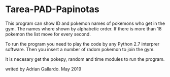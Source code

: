 # Tarea-PAD-Papinotas
This program can show ID and pokemon names of pokemons who get in the gym.
The names where shown by alphabetic order. If there is more than 18 pokemon the list move for every second.

To run the program you need to play the code by any Python 2.7 interprer software.
Then you insert a number of radom pokemon to join the gym.

It is necesary get the pokepy, random and time modules to run the program.

writed by Adrian Gallardo.
May 2019
